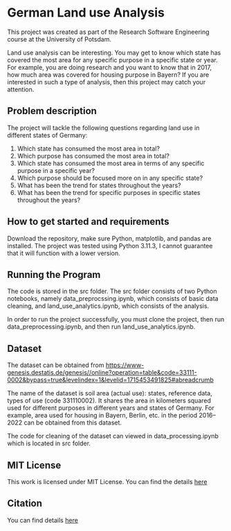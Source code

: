 # German Land use Analysis

This project was created as part of the Research Software Engineering course at the University of Potsdam. 

Land use analysis can be interesting. You may get to know which state has covered the most area for any specific purpose in a specific state or year. For example, you are doing research and you want to know that in 2017, how much area was covered for housing purpose in Bayern? If you are interested in such a type of analysis, then this project may catch your attention.

## Problem description

The project will tackle the following questions regarding land use in different states of Germany:

1. Which state has consumed the most area in total? 
2. Which purpose has consumed the most area in total? 
3. Which state has consumed the most area in terms of any specific purpose in a specific year? 
4. Which purpose should be focused more on in any specific state? 
5. What has been the trend for states throughout the years?
6. What has been the trend for specific purposes in specific states throughout the years?

## How to get started and requirements

Download the repository, make sure Python, matplotlib, and pandas are installed. The project was tested using Python 3.11.3, I cannot guarantee that it will function with a lower version.

## Running the Program

The code is stored in the src folder. The src folder consists of two Python notebooks, namely data_preprocssing.ipynb, which consists of basic data cleaning, and land_use_analytics.ipynb, which consists of the analysis.

In order to run the project successfully, you must clone the project, then run data_preprocessing.ipynb, and then run land_use_analytics.ipynb.

## Dataset

The dataset can be obtained from https://www-genesis.destatis.de/genesis//online?operation=table&code=33111-0002&bypass=true&levelindex=1&levelid=1715453491825#abreadcrumb 

The name of the dataset is soil area (actual use): states, reference data, types of use (code 331110002). It shares the area in kilometers squared used for different purposes in different years and states of Germany. For example, area used for housing in Bayern, Berlin, etc. in the period 2016–2022 can be obtained from this dataset.

The code for cleaning of the dataset can viewed in data_processing.ipynb which is located in src folder.

## MIT License
This work is licensed under MIT License. You can find the details [here](https://github.com/Moosa-Anwar-Khan/German-Land-use-Analysis/blob/main/LICENSE)

## Citation
You can find details [here](https://github.com/Moosa-Anwar-Khan/German-Land-use-Analysis/blob/main/CITATION.cff)
